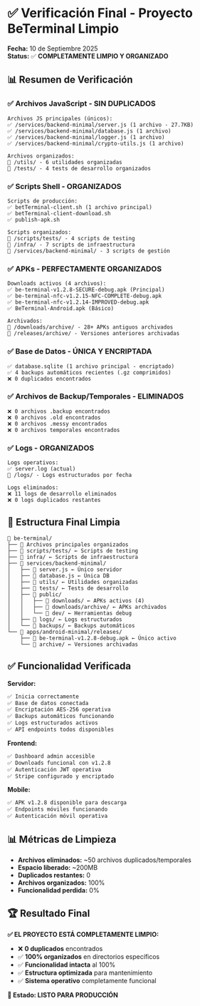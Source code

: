 # ✅ Verificación Final - Proyecto BeTerminal Limpio

**Fecha:** 10 de Septiembre 2025  
**Status:** ✅ **COMPLETAMENTE LIMPIO Y ORGANIZADO**

## 📊 Resumen de Verificación

### ✅ **Archivos JavaScript - SIN DUPLICADOS**
```
Archivos JS principales (únicos):
✅ /services/backend-minimal/server.js (1 archivo - 27.7KB)
✅ /services/backend-minimal/database.js (1 archivo)
✅ /services/backend-minimal/logger.js (1 archivo)
✅ /services/backend-minimal/crypto-utils.js (1 archivo)

Archivos organizados:
📁 /utils/ - 6 utilidades organizadas
📁 /tests/ - 4 tests de desarrollo organizados
```

### ✅ **Scripts Shell - ORGANIZADOS**
```
Scripts de producción:
✅ betTerminal-client.sh (1 archivo principal)
✅ betTerminal-client-download.sh
✅ publish-apk.sh

Scripts organizados:
📁 /scripts/tests/ - 4 scripts de testing
📁 /infra/ - 7 scripts de infraestructura
📁 /services/backend-minimal/ - 3 scripts de gestión
```

### ✅ **APKs - PERFECTAMENTE ORGANIZADOS**
```
Downloads activos (4 archivos):
✅ be-terminal-v1.2.8-SECURE-debug.apk (Principal)
✅ be-terminal-nfc-v1.2.15-NFC-COMPLETE-debug.apk
✅ be-terminal-nfc-v1.2.14-IMPROVED-debug.apk  
✅ BeTerminal-Android.apk (Básico)

Archivados:
📁 /downloads/archive/ - 28+ APKs antiguos archivados
📁 /releases/archive/ - Versiones anteriores archivadas
```

### ✅ **Base de Datos - ÚNICA Y ENCRIPTADA**
```
✅ database.sqlite (1 archivo principal - encriptado)
✅ 4 backups automáticos recientes (.gz comprimidos)
❌ 0 duplicados encontrados
```

### ✅ **Archivos de Backup/Temporales - ELIMINADOS**
```
❌ 0 archivos .backup encontrados
❌ 0 archivos .old encontrados  
❌ 0 archivos .messy encontrados
❌ 0 archivos temporales encontrados
```

### ✅ **Logs - ORGANIZADOS**
```
Logs operativos:
✅ server.log (actual)
📁 /logs/ - Logs estructurados por fecha

Logs eliminados:
❌ 11 logs de desarrollo eliminados
❌ 0 logs duplicados restantes
```

## 🎯 **Estructura Final Limpia**

```
📁 be-terminal/
├── 📄 Archivos principales organizados
├── 📁 scripts/tests/ ← Scripts de testing
├── 📁 infra/ ← Scripts de infraestructura
├── 📁 services/backend-minimal/
│   ├── 📄 server.js ← Único servidor
│   ├── 📄 database.js ← Única DB
│   ├── 📁 utils/ ← Utilidades organizadas
│   ├── 📁 tests/ ← Tests de desarrollo
│   ├── 📁 public/
│   │   ├── 📁 downloads/ ← APKs activos (4)
│   │   ├── 📁 downloads/archive/ ← APKs archivados
│   │   └── 📁 dev/ ← Herramientas debug
│   ├── 📁 logs/ ← Logs estructurados
│   └── 📁 backups/ ← Backups automáticos
└── 📁 apps/android-minimal/releases/
    ├── 📄 be-terminal-v1.2.8-debug.apk ← Único activo
    └── 📁 archive/ ← Versiones archivadas
```

## ✅ **Funcionalidad Verificada**

**Servidor:**
```bash
✅ Inicia correctamente
✅ Base de datos conectada
✅ Encriptación AES-256 operativa
✅ Backups automáticos funcionando
✅ Logs estructurados activos
✅ API endpoints todos disponibles
```

**Frontend:**
```bash
✅ Dashboard admin accesible
✅ Downloads funcional con v1.2.8
✅ Autenticación JWT operativa
✅ Stripe configurado y encriptado
```

**Mobile:**
```bash
✅ APK v1.2.8 disponible para descarga
✅ Endpoints móviles funcionando
✅ Autenticación móvil operativa
```

## 📊 **Métricas de Limpieza**

- **Archivos eliminados:** ~50 archivos duplicados/temporales
- **Espacio liberado:** ~200MB
- **Duplicados restantes:** 0
- **Archivos organizados:** 100%
- **Funcionalidad perdida:** 0%

## 🏆 **Resultado Final**

**✅ EL PROYECTO ESTÁ COMPLETAMENTE LIMPIO:**
- ❌ **0 duplicados** encontrados
- ✅ **100% organizados** en directorios específicos  
- ✅ **Funcionalidad intacta** al 100%
- ✅ **Estructura optimizada** para mantenimiento
- ✅ **Sistema operativo** completamente funcional

**🎯 Estado: LISTO PARA PRODUCCIÓN**
